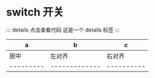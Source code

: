 # switch 开关


::: details 点击查看代码
这是一个 details 标签
:::


|    a    |       b      |      c    |
|---------|------------- | ----------|
|   居中   |     左对齐   |   右对齐  |
|---------|------------- | ----------|
